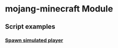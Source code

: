 # mojang-minecraft Module

## Script examples

### [Spawn simulated player](../scripts/spawn-simulated-player)